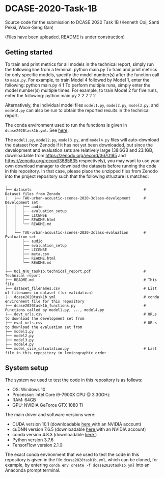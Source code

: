 # DCASE-2020-Task-1B

Source code for the submission to DCASE 2020 Task 1B (Kenneth Ooi, Santi Peksi, Woon-Seng Gan)

(Files have been uploaded, README is under construction)

Getting started
---------------

To train and print metrics for all models in the technical report, simply run the following line from a terminal:
    python main.py
To train and print metrics for only specific models, specify the model number(s) after the function call to `main.py`. For example, to train Model 4 followed by Model 1, enter the following:
    python main.py 4 1
To perform multiple runs, simply enter the model number(s) multiple times. For example, to train Model 2 for five runs, enter the following:
    python main.py 2 2 2 2 2

Alternatively, the individual model files `model1.py`, `model2.py`, `model3.py`, and `model4.py` can also be run to obtain the reported results in the technical report.

The conda environment used to run the functions is given in `dcase2020task1b.yml`. See <a href='#system_setup'> here</a>.

The `model1.py`, `model2.py`, `model3.py`, and `model4.py` files will auto-download the dataset from Zenodo if it has not yet been downloaded, but since the development and evaluation sets are relatively large (38.6GB and 23.1GB, downloadable from https://zenodo.org/record/3670185 and https://zenodo.org/record/3685835 respectively), you may want to use your own download manager to download the datasets before running the code in this repository. In that case, please place the unzipped files from Zenodo into the project repository such that the following structure is matched:

    .
    ├── datasets                                                   # Dataset files from Zenodo
    │   ├── TAU-urban-acoustic-scenes-2020-3class-development      # Development set
    │   │   ├── audio
    │   │   ├── evaluation_setup
    │   │   ├── LICENSE
    │   │   ├── README.html
    │   │   └── README.md
    │   │
    │   └── TAU-urban-acoustic-scenes-2020-3class-evaluation       # Evaluation set
    │       ├── audio
    │       ├── evaluation_setup
    │       ├── LICENSE
    │       ├── meta.csv
    │       ├── README.html
    │       └── README.md
    │   
    ├── Ooi_NTU_task1b.technical_report.pdf                        # Technical report
    ├── README.md                                                  # This file
    ├── dataset_filenames.csv                                      # List of filenames in dataset (for validation)
	├── dcase2020task1b.yml                                        # conda environment file for this repository
	├── dcase2020task1b_functions.py                               # Functions called by model1.py, ..., model4.py
	├── devt_urls.csv                                              # URLs to download the development set from
	├── eval_urls.csv                                              # URLs to download the evaluation set from
	├── model1.py
	├── model2.py
	├── model3.py
	├── model4.py
    └── model_size_calculation.py                                  # Last file in this repository in lexicographic order
    
System setup <a name='system_setup'>
------------
The system we used to test the code in this repository is as follows:
- OS: Windows 10
- Processor: Intel Core i9-7900X CPU @ 3.30GHz
- RAM: 64GB
- GPU: NVIDIA GeForce GTX 1080 Ti

The main driver and software versions were:
- CUDA version 10.1 (downloadable <a href='https://developer.nvidia.com/cuda-10.1-download-archive-base'> here </a> with an NVIDIA account)
- cuDNN version 7.6.5 (downloadable <a href='https://developer.nvidia.com/rdp/cudnn-download'> here </a> with an NVIDIA account)
- conda version 4.8.3 (downloadable <a href='https://www.anaconda.com/products/individual'> here </a>)
- Python version 3.7.6
- TensorFlow version 2.1.0

The exact conda environment that we used to test the code in this repository is given in the file `dcase2020task1b.yml`, which can be cloned, for example, by entering `conda env create -f dcase2020task1b.yml` into an Anaconda prompt terminal.
